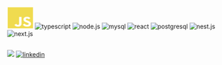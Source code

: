 <div>
  <img alt="js" height="50" width="60" src="https://raw.githubusercontent.com/devicons/devicon/master/icons/javascript/javascript-plain.svg"/>
  <img alt="typescript" height="50" width="60" src="https://cdn.jsdelivr.net/gh/devicons/devicon/icons/typescript/typescript-original.svg" />
  <img alt="node.js" height="50" width="60" src="https://cdn.jsdelivr.net/gh/devicons/devicon/icons/nodejs/nodejs-original.svg" />
  <img alt="mysql" height="50" width="60" src="https://cdn.jsdelivr.net/gh/devicons/devicon/icons/mysql/mysql-original.svg" />
  <img alt="react" height="50" width="60" src="https://cdn.jsdelivr.net/gh/devicons/devicon/icons/react/react-original.svg" />
  <img alt="postgresql" height="50" width="60" src="https://cdn.jsdelivr.net/gh/devicons/devicon/icons/postgresql/postgresql-plain-wordmark.svg" />
  <img alt="nest.js" height="50" width="60" src="https://cdn.jsdelivr.net/gh/devicons/devicon/icons/nestjs/nestjs-plain.svg" />
  <img alt="next.js" height="50" width="60" src="https://cdn.jsdelivr.net/gh/devicons/devicon/icons/nextjs/nextjs-line.svg" />
</div>

##
 
  <a href="https://www.instagram.com/eduardorossetti7/" target="_blank"><img src="https://img.shields.io/badge/-Instagram-%23E4405F?style=for-the-badge&logo=instagram&logoColor=white"></a>
  <a href="https://www.linkedin.com/in/eduardo-rossetti/" target="_blank"><img alt="linkedin" src="https://img.shields.io/badge/LinkedIn-0077B5?style=for-the-badge&logo=linkedin&logoColor=white"></a>
